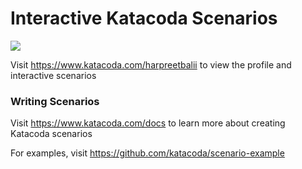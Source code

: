 # Interactive Katacoda Scenarios

[![](http://shields.katacoda.com/katacoda/harpreetbalii/count.svg)](https://www.katacoda.com/harpreetbalii "Get your profile on Katacoda.com")

Visit https://www.katacoda.com/harpreetbalii to view the profile and interactive scenarios

### Writing Scenarios
Visit https://www.katacoda.com/docs to learn more about creating Katacoda scenarios

For examples, visit https://github.com/katacoda/scenario-example
